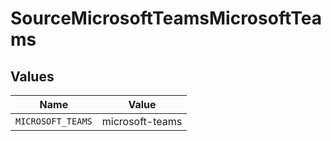 # SourceMicrosoftTeamsMicrosoftTeams


## Values

| Name              | Value             |
| ----------------- | ----------------- |
| `MICROSOFT_TEAMS` | microsoft-teams   |